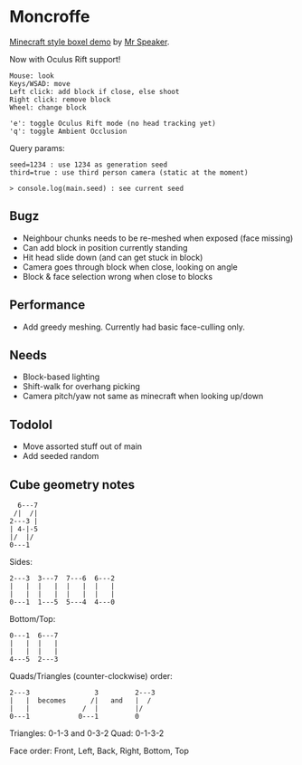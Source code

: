# Moncroffe

[Minecraft style boxel demo](http://www.mrspeaker.net/dev/game/moncroffe) by [Mr Speaker](http://twitter.com/mrspeaker).

Now with Oculus Rift support!

	Mouse: look
	Keys/WSAD: move
	Left click: add block if close, else shoot
	Right click: remove block
	Wheel: change block

	'e': toggle Oculus Rift mode (no head tracking yet)
	'q': toggle Ambient Occlusion

Query params:

	seed=1234 : use 1234 as generation seed
	third=true : use third person camera (static at the moment)

	> console.log(main.seed) : see current seed

## Bugz

- Neighbour chunks needs to be re-meshed when exposed (face missing)
- Can add block in position currently standing
- Hit head slide down (and can get stuck in block)
- Camera goes through block when close, looking on angle
- Block & face selection wrong when close to blocks

## Performance

- Add greedy meshing. Currently had basic face-culling only.

## Needs

- Block-based lighting
- Shift-walk for overhang picking
- Camera pitch/yaw not same as minecraft when looking up/down

## Todolol

- Move assorted stuff out of main
- Add seeded random

## Cube geometry notes

	  6---7
	 /|  /|
	2---3 |
	| 4-|-5
	|/  |/
	0---1

Sides:

	2---3  3---7  7---6  6---2
	|   |  |   |  |   |  |   |
	|   |  |   |  |   |  |   |
	0---1  1---5  5---4  4---0

Bottom/Top:

	0---1  6---7
	|   |  |   |
	|   |  |   |
	4---5  2---3

Quads/Triangles (counter-clockwise) order:

	2---3                3         2---3
	|   |  becomes      /|   and   |  /
	|   |             /  |         |/
	0---1            0---1         0

Triangles: 0-1-3 and 0-3-2
Quad: 0-1-3-2

Face order: Front, Left, Back, Right, Bottom, Top
